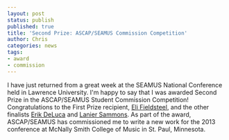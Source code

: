 ```yaml
---
layout: post
status: publish
published: true
title: 'Second Prize: ASCAP/SEAMUS Commission Competition'
author: Chris
categories: news
tags:
- award
- commission
---
```

I have just returned from a great week at the SEAMUS National Conference held in Lawrence University. I'm happy to say that I was awarded Second Prize in the ASCAP/SEAMUS Student Commission Competition! Congratulations to the First Prize recipient, [Eli Fieldsteel](http://www.elifieldsteel.com/), and the other finalists [Erik DeLuca](http://erikdeluca.com/) and [Lanier Sammons](http://www.laniersammons.com/Main/). As part of the award, ASCAP/SEAMUS has commissioned me to write a new work for the 2013 conference at McNally Smith College of Music in St. Paul, Minnesota.
